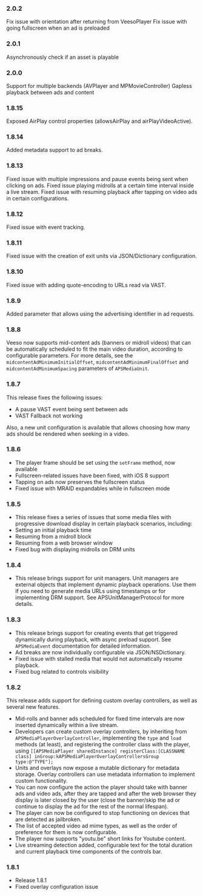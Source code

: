 ### 2.0.2
Fix issue with orientation after returning from VeesoPlayer
Fix issue with going fullscreen when an ad is preloaded

### 2.0.1
Asynchronously check if an asset is playable

### 2.0.0
Support for multiple backends (AVPlayer and MPMovieController)
Gapless playback between ads and content

### 1.8.15
Exposed AirPlay control properties (allowsAirPlay and airPlayVideoActive).

### 1.8.14
Added metadata support to ad breaks.

### 1.8.13
Fixed issue with multiple impressions and pause events being sent when clicking on ads.
Fixed issue playing midrolls at a certain time interval inside a live stream.
Fixed issue with resuming playback after tapping on video ads in certain configurations.

### 1.8.12
Fixed issue with event tracking.

### 1.8.11
Fixed issue with the creation of exit units via JSON/Dictionary configuration.

### 1.8.10
Fixed issue with adding quote-encoding to URLs read via VAST.

### 1.8.9
Added parameter that allows using the advertising identifier in ad requests.

### 1.8.8
Veeso now supports mid-content ads (banners or midroll videos) that can be automatically scheduled to fit the main video duration, according to configurable parameters. For more details, see the `midcontentAdMinimumInitialOffset`, `midcontentAdMinimumFinalOffset` and `midcontentAdMinimumSpacing` parameters of `APSMediaUnit`.

### 1.8.7
This release fixes the following issues:

* A pause VAST event being sent between ads
* VAST Fallback not working

Also, a new unit configuration is available that allows choosing how many ads should be rendered when seeking in a video.

### 1.8.6
* The player frame should be set using the `setFrame` method, now available
* Fullscreen-related issues have been fixed, with iOS 8 support
* Tapping on ads now preserves the fullscreen status
* Fixed issue with MRAID expandables while in fullscreen mode

### 1.8.5
* This release fixes a series of issues that some media files with progressive download display in certain playback scenarios, including:
* Setting an initial playback time
* Resuming from a midroll block
* Resuming from a web browser window
* Fixed bug with displaying midrolls on DRM units

### 1.8.4
* This release brings support for unit managers. Unit managers are external objects that implement dynamic playback operations. Use them if you need to generate media URLs using timestamps or for implementing DRM support. See APSUnitManagerProtocol for more details.

### 1.8.3
* This release brings support for creating events that get triggered dynamically during playback, with async preload support. See `APSMediaEvent` documentation for detailed information.
* Ad breaks are now individually configurable via JSON/NSDictionary.
* Fixed issue with stalled media that would not automatically resume playback.
* Fixed bug related to controls visibility

### 1.8.2
This release adds support for defining custom overlay controllers, as well as several new features.

* Mid-rolls and banner ads scheduled for fixed time intervals are now inserted dynamically within a live stream.
* Developers can create custom overlay controllers, by inheriting from `APSMediaPlayerOverlayController`, implementing the `type` and `load` methods (at least), and registering the controller class with the player, using `[[APSMediaPlayer sharedInstance] registerClass:[CLASSNAME class] inGroup:kAPSMediaPlayerOverlayControllersGroup type:@"TYPE"];`
* Units and overlays now expose a mutable dictionary for metadata storage. Overlay controllers can use metadata information to implement custom functionality.
* You can now configure the action the player should take with banner ads and video ads, after they are tapped and after the web browser they display is later closed by the user (close the banner/skip the ad or continue to display the ad for the rest of the normal lifespan).
* The player can now be configured to stop functioning on devices that are detected as jailbroken.
* The list of accepted video ad mime types, as well as the order of preference for them is now configurable.
* The player now supports "youtu.be" short links for Youtube content.
* Live streaming detection added, configurable text for the total duration and current playback time components of the controls bar.

### 1.8.1
* Release 1.8.1
* Fixed overlay configuration issue